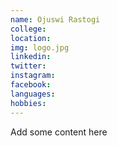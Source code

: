 ```yaml
---
name: Ojuswi Rastogi
college:
location:
img: logo.jpg
linkedin:
twitter:
instagram:
facebook:
languages:
hobbies:
---
```


Add some content here
